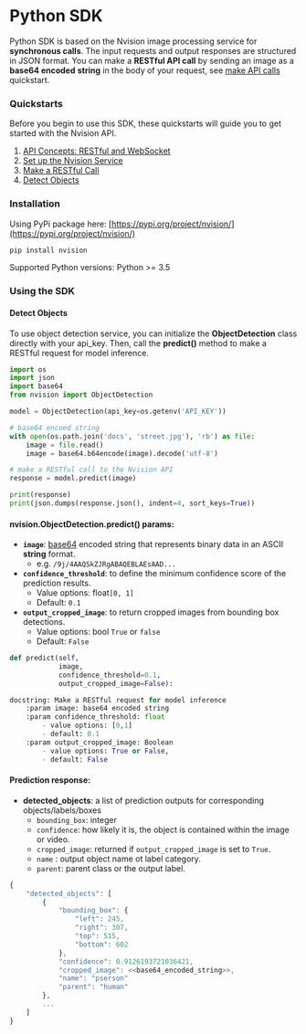 # Python SDK

Python SDK is based on the Nvision image processing service for **synchronous calls**. The input requests and output responses are structured in JSON format. You can make a **RESTful API call** by sending an image as a **base64 encoded** **string** in the body of your request, see [make API calls](https://nvision-docs.nipa.cloud/quickstarts/make-a-restful-call) quickstart.

### Quickstarts

Before you begin to use this SDK, these quickstarts will guide you to get started with the Nvision API.

1. [API Concepts: RESTful and WebSocket](https://nvision-docs.nipa.cloud/api-concepts/restful-calls)
2. [Set up the Nvision Service](https://nvision-docs.nipa.cloud/quickstarts/set-up-the-nvision-service)
3. [Make a RESTful Call](https://nvision-docs.nipa.cloud/quickstarts/make-a-restful-call)
4. [Detect Objects](https://nvision-docs.nipa.cloud/how-to-guides/detect-objects)

### Installation

Using PyPi package here: [https://pypi.org/project/nvision/](https://pypi.org/project/nvision/)

```bash
pip install nvision
```

Supported Python versions: Python &gt;= 3.5

### Using the SDK

#### Detect Objects

To use object detection service, you can initialize the **ObjectDetection** class directly with your api\_key. Then, call the **predict\(\)** method to make a RESTful request for model inference.

```python
import os
import json
import base64
from nvision import ObjectDetection

model = ObjectDetection(api_key=os.getenv('API_KEY'))

# base64 encoed string
with open(os.path.join('docs', 'street.jpg'), 'rb') as file:
    image = file.read()
    image = base64.b64encode(image).decode('utf-8')

# make a RESTful call to the Nvision API
response = model.predict(image)

print(response)
print(json.dumps(response.json(), indent=4, sort_keys=True))
```

#### **nvision.ObjectDetection.predict\(\) params:**

* **`image`**: [base64](https://en.wikipedia.org/wiki/Base64) encoded string that represents binary data in an ASCII **string** format.
  *  e.g. `/9j/4AAQSkZJRgABAQEBLAEsAAD...`
* **`confidence_threshold`**: to define the minimum confidence score of the prediction results.
  * Value options: float`[0, 1]`
  * Default: `0.1`
* **`output_cropped_image`**: to return cropped images from bounding box detections.
  * Value options: bool `True` or `false`
  * Default: `False`

```python
def predict(self,
            image,
            confidence_threshold=0.1,
            output_cropped_image=False):

docstring: Make a RESTful request for model inference 
    :param image: base64 encoded string
    :param confidence_threshold: float
        - value options: [0,1]
        - default: 0.1
    :param output_cropped_image: Boolean
        - value options: True or False,
        - default: False
```

#### **Prediction response:**

* **detected\_objects**: a list of prediction outputs for corresponding objects/labels/boxes
  * `bounding_box`: integer
  * `confidence`: how likely it is, the object is contained within the image or video.
  * `cropped_image`: returned if `output_cropped_image` is set to `True`.
  * `name` : output object name ot label category.
  * `parent`: parent class or the output label.

```javascript
{
    "detected_objects": [
        {
            "bounding_box": {
                "left": 245,
                "right": 307,
                "top": 515,
                "bottom": 602
            },
            "confidence": 0.9126193721036421,
            "cropped_image": <<base64_encoded_string>>,
            "name": "pserson"
            "parent": "human"
        },
        ...
    ]
}
```

